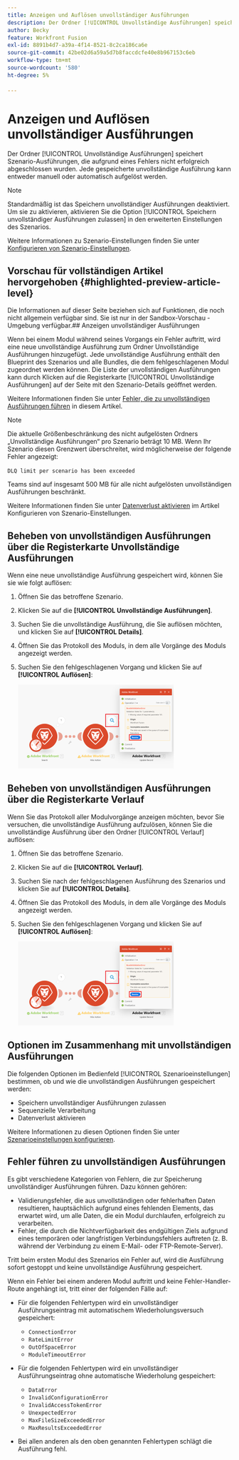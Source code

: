 ```yaml
---
title: Anzeigen und Auflösen unvollständiger Ausführungen
description: Der Ordner [!UICONTROL Unvollständige Ausführungen] speichert Szenario-Ausführungen, die aufgrund eines Fehlers nicht erfolgreich abgeschlossen wurden. Jede gespeicherte unvollständige Ausführung kann entweder manuell oder automatisch aufgelöst werden.
author: Becky
feature: Workfront Fusion
exl-id: 8891b4d7-a39a-4f14-8521-8c2ca186ca6e
source-git-commit: 42be02d6a59a5d7b8faccdcfe40e8b967153c6eb
workflow-type: tm+mt
source-wordcount: '580'
ht-degree: 5%

---
```


# Anzeigen und Auflösen unvollständiger Ausführungen

Der Ordner [!UICONTROL Unvollständige Ausführungen] speichert Szenario-Ausführungen, die aufgrund eines Fehlers nicht erfolgreich abgeschlossen wurden. Jede gespeicherte unvollständige Ausführung kann entweder manuell oder automatisch aufgelöst werden.

>[!NOTE]
>
>Standardmäßig ist das Speichern unvollständiger Ausführungen deaktiviert. Um sie zu aktivieren, aktivieren Sie die Option [!UICONTROL Speichern unvollständiger Ausführungen zulassen] in den erweiterten Einstellungen des Szenarios.
>
>Weitere Informationen zu Szenario-Einstellungen finden Sie unter [Konfigurieren von Szenario-Einstellungen](/help/workfront-fusion/create-scenarios/config-scenarios-settings/configure-scenario-settings.md).

## Vorschau für vollständigen Artikel hervorgehoben {#highlighted-preview-article-level}

<span class="preview">Die Informationen auf dieser Seite beziehen sich auf Funktionen, die noch nicht allgemein verfügbar sind. Sie ist nur in der Sandbox-Vorschau -Umgebung verfügbar.</span>## Anzeigen unvollständiger Ausführungen

Wenn bei einem Modul während seines Vorgangs ein Fehler auftritt, wird eine neue unvollständige Ausführung zum Ordner Unvollständige Ausführungen hinzugefügt. Jede unvollständige Ausführung enthält den Blueprint des Szenarios und alle Bundles, die dem fehlgeschlagenen Modul zugeordnet werden können. Die Liste der unvollständigen Ausführungen kann durch Klicken auf die Registerkarte [!UICONTROL Unvollständige Ausführungen] auf der Seite mit den Szenario-Details geöffnet werden.

<!--

![Incomplete executions tab](assets/incomplete-executions-tab-350x102.png)

-->

Weitere Informationen finden Sie unter [Fehler, die zu unvollständigen Ausführungen führen](#errors-resulting-into-incomplete-executions) in diesem Artikel.

>[!NOTE]
>
>Die aktuelle Größenbeschränkung des nicht aufgelösten Ordners „Unvollständige Ausführungen“ pro Szenario beträgt 10 MB. Wenn Ihr Szenario diesen Grenzwert überschreitet, wird möglicherweise der folgende Fehler angezeigt:
>
>`DLQ limit per scenario has been exceeded`
>
>Teams sind auf insgesamt 500 MB für alle nicht aufgelösten unvollständigen Ausführungen beschränkt.
>
>Weitere Informationen finden Sie unter [Datenverlust aktivieren](/help/workfront-fusion/create-scenarios/config-scenarios-settings/configure-scenario-settings.md#enable-data-loss) im Artikel Konfigurieren von Szenario-Einstellungen.


## Beheben von unvollständigen Ausführungen über die Registerkarte Unvollständige Ausführungen

Wenn eine neue unvollständige Ausführung gespeichert wird, können Sie sie wie folgt auflösen:

1. Öffnen Sie das betroffene Szenario.
1. Klicken Sie auf die **[!UICONTROL Unvollständige Ausführungen]**.
1. Suchen Sie die unvollständige Ausführung, die Sie auflösen möchten, und klicken Sie auf **[!UICONTROL Details]**.
1. Öffnen Sie das Protokoll des Moduls, in dem alle Vorgänge des Moduls angezeigt werden.
1. Suchen Sie den fehlgeschlagenen Vorgang und klicken Sie auf **[!UICONTROL Auflösen]**:

   ![Schaltfläche „Auflösen](assets/resolve-btn-350x188.png)



## Beheben von unvollständigen Ausführungen über die Registerkarte Verlauf

Wenn Sie das Protokoll aller Modulvorgänge anzeigen möchten, bevor Sie versuchen, die unvollständige Ausführung aufzulösen, können Sie die unvollständige Ausführung über den Ordner [!UICONTROL Verlauf] auflösen:

1. Öffnen Sie das betroffene Szenario.
1. Klicken Sie auf die **[!UICONTROL Verlauf]**.
1. Suchen Sie nach der fehlgeschlagenen Ausführung des Szenarios und klicken Sie auf **[!UICONTROL Details]**.
1. Öffnen Sie das Protokoll des Moduls, in dem alle Vorgänge des Moduls angezeigt werden.
1. Suchen Sie den fehlgeschlagenen Vorgang und klicken Sie auf **[!UICONTROL Auflösen]**:

   ![Schaltfläche „Auflösen](assets/resolve-btn-350x188.png)

## Optionen im Zusammenhang mit unvollständigen Ausführungen

Die folgenden Optionen im Bedienfeld [!UICONTROL Szenarioeinstellungen] bestimmen, ob und wie die unvollständigen Ausführungen gespeichert werden:

* Speichern unvollständiger Ausführungen zulassen
* Sequenzielle Verarbeitung
* Datenverlust aktivieren

Weitere Informationen zu diesen Optionen finden Sie unter [Szenarioeinstellungen konfigurieren](/help/workfront-fusion/create-scenarios/config-scenarios-settings/configure-scenario-settings.md).

## Fehler führen zu unvollständigen Ausführungen

Es gibt verschiedene Kategorien von Fehlern, die zur Speicherung unvollständiger Ausführungen führen. Dazu können gehören:

* Validierungsfehler, die aus unvollständigen oder fehlerhaften Daten resultieren, hauptsächlich aufgrund eines fehlenden Elements, das erwartet wird, um alle Daten, die ein Modul durchlaufen, erfolgreich zu verarbeiten.
* Fehler, die durch die Nichtverfügbarkeit des endgültigen Ziels aufgrund eines temporären oder langfristigen Verbindungsfehlers auftreten (z. B. während der Verbindung zu einem E-Mail- oder FTP-Remote-Server).

Tritt beim ersten Modul des Szenarios ein Fehler auf, wird die Ausführung sofort gestoppt und keine unvollständige Ausführung gespeichert.

Wenn ein Fehler bei einem anderen Modul auftritt und keine Fehler-Handler-Route angehängt ist, tritt einer der folgenden Fälle auf:

* Für die folgenden Fehlertypen wird ein unvollständiger Ausführungseintrag mit automatischem Wiederholungsversuch gespeichert:

   * `ConnectionError`
   * `RateLimitError`
   * `OutOfSpaceError`
   * `ModuleTimeoutError`

* Für die folgenden Fehlertypen wird ein unvollständiger Ausführungseintrag ohne automatische Wiederholung gespeichert:

   * `DataError`
   * `InvalidConfigurationError`
   * `InvalidAccessTokenError`
   * `UnexpectedError`
   * `MaxFileSizeExceededError`
   * `MaxResultsExceededError`

* Bei allen anderen als den oben genannten Fehlertypen schlägt die Ausführung fehl.
